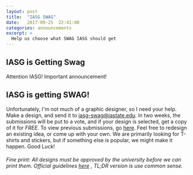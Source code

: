 ```yaml
---
layout: post
title:  "IASG SWAG"
date:   2017-09-25  22:41:00
categories: announcements
excerpt: >
  Help us choose what SWAG IASG should get
---
```

IASG is Getting Swag
-------------------
Attention IASG! Important announcement! 
## **IASG is getting SWAG!**
Unfortunately, I'm not much of a graphic designer, so I need your help. Make a design, and send it to <iasg-swag@iastate.edu>. In two weeks, the submissions will be put to a vote, and if your design is selected, get a copy of it for _FREE._ To view previous submissions, go [here](www.bit.ly/IASGSWAG). Feel free to redesign an existing idea, or come up with your own. We are primarily looking for T-shirts and stickers, but if something else is popular, we might make it happen. Good Luck!


###### Fine print: All designs must be approved by the university before we can print them. Official guidelines [here](bit.ly/2wjmPUx) , TL;DR version is use common sense. 
